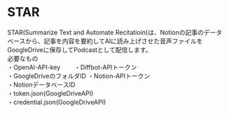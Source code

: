 # STAR
STAR(Summarize Text and Automate Recitatioin)は、Notionの記事のデータベースから、記事を内容を要約してAIに読み上げさせた音声ファイルをGoogleDriveに保存してPodcastとして配信します。  
必要なもの  
・OpenAI-API-key　　
・Diffbot-APIトークン  
・GoogleDriveのフォルダID
・Notion-APIトークン  
・NotionデータベースID  
・token.json(GoogleDriveAPI)  
・credential.json(GoogleDriveAPI)  
